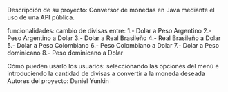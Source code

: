 Descripción de su proyecto: Conversor de monedas en Java mediante el uso de una API pública.

funcionalidades: cambio de divisas entre:
                    1.- Dolar a Peso Argentino
                    2.- Peso Argentino a Dolar
                    3.- Dolar a Real Brasileño
                    4.- Real Brasileño a Dolar
                    5.- Dolar a Peso Colombiano
                    6.- Peso Colombiano a Dolar
                    7.- Dolar a Peso dominicano
                    8.- Peso dominicano a Dolar
                    
Cómo pueden usarlo los usuarios: seleccionando las opciones del menú e introduciendo la cantidad de divisas a convertir a la moneda deseada
Autores del proyecto: Daniel Yunkin
